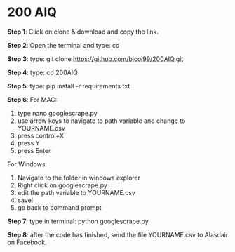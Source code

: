 # 200 AIQ


**Step 1**: Click on clone & download and copy the link.

**Step 2**: Open the terminal and type: cd

**Step 3**: type: git clone https://github.com/bicoi99/200AIQ.git

**Step 4**: type: cd 200AIQ

**Step 5**: type: pip install -r requirements.txt

**Step 6**: 
For MAC: 
1. type nano googlescrape.py
2. use arrow keys to navigate to path variable and change to YOURNAME.csv
3. press control+X
4. press Y
5. press Enter

For Windows:
1. Navigate to the folder in windows explorer
2. Right click on googlescrape.py
3. edit the path variable to YOURNAME.csv
4. save!
5. go back to command prompt

**Step 7**: type in terminal: python googlescrape.py

**Step 8**: after the code has finished, send the file YOURNAME.csv to Alasdair on Facebook.